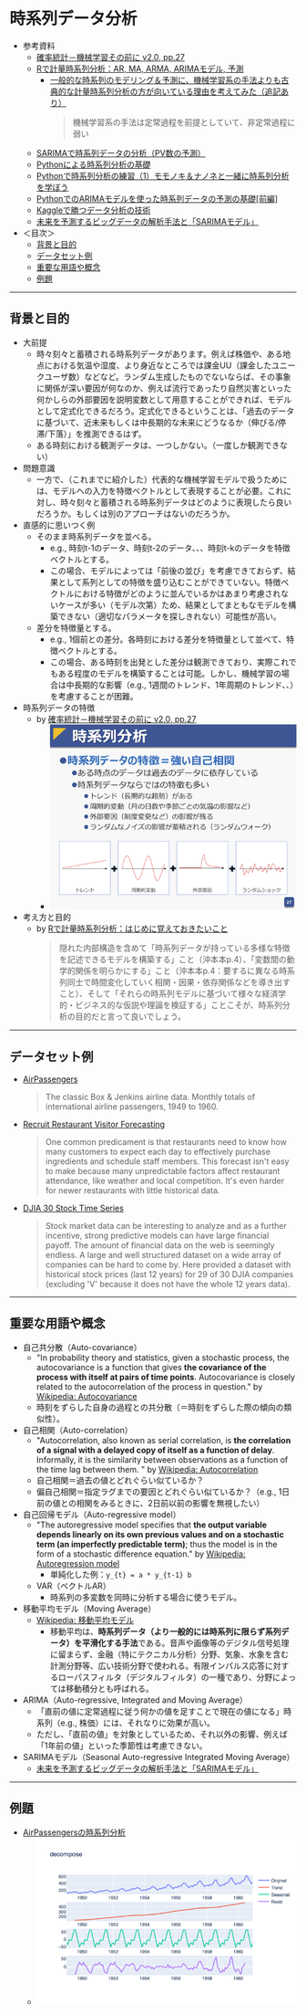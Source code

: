 # 時系列データ分析
- 参考資料
  - [確率統計－機械学習その前に v2.0, pp.27](https://www.slideshare.net/HidekatsuIzuno/v20-91382793)
  - [Rで計量時系列分析：AR, MA, ARMA, ARIMAモデル, 予測](https://tjo.hatenablog.com/entry/2013/07/12/184704)
    - [一般的な時系列のモデリング＆予測に、機械学習系の手法よりも古典的な計量時系列分析の方が向いている理由を考えてみた（追記あり）](https://tjo.hatenablog.com/entry/2019/09/18/190000)
      > 機械学習系の手法は定常過程を前提としていて、非定常過程に弱い
  - [SARIMAで時系列データの分析（PV数の予測）](https://www.kumilog.net/entry/sarima-pv)
  - [Pythonによる時系列分析の基礎](https://logics-of-blue.com/python-time-series-analysis/)
  - [Pythonで時系列分析の練習（1）モモノキ＆ナノネと一緒に時系列分析を学ぼう](https://momonoki2017.blogspot.com/2018/02/python1.html)
  - [PythonでのARIMAモデルを使った時系列データの予測の基礎[前編]](https://blog.brains-tech.co.jp/entry/arima-tutorial-1)
  - [Kaggleで勝つデータ分析の技術](https://gihyo.jp/book/2019/978-4-297-10843-4)
  - [未来を予測するビッグデータの解析手法と「SARIMAモデル」](https://deepage.net/bigdata/2016/10/22/bigdata-analytics.html)
- ＜目次＞
  - <a href="#intro">背景と目的</a>
  - <a href="#dataset">データセット例</a>
  - <a href="#terms">重要な用語や概念</a>
  - <a href="#example">例題</a>

<hr>

## <a name="intro">背景と目的</a>
- 大前提
  - 時々刻々と蓄積される時系列データがあります。例えば株価や、ある地点における気温や湿度、より身近なところでは課金UU（課金したユニークユーザ数）などなど。ランダム生成したものでないならば、その事象に関係が深い要因が何なのか、例えば流行であったり自然災害といった何かしらの外部要因を説明変数として用意することができれば、モデルとして定式化できるだろう。定式化できるということは、「過去のデータに基づいて、近未来もしくは中長期的な未来にどうなるか（伸びる/停滞/下落）」を推測できるはず。
  - ある時刻における観測データは、一つしかない。（一度しか観測できない）
- 問題意識
  - 一方で、（これまでに紹介した）代表的な機械学習モデルで扱うためには、モデルへの入力を特徴ベクトルとして表現することが必要。これに対し、時々刻々と蓄積される時系列データはどのように表現したら良いだろうか。もしくは別のアプローチはないのだろうか。
- 直感的に思いつく例
  - そのまま時系列データを並べる。
    - e.g., 時刻t-1のデータ、時刻t-2のデータ、、、時刻t-kのデータを特徴ベクトルとする。
    - この場合、モデルによっては「前後の並び」を考慮できておらず、結果として系列としての特徴を盛り込むことができていない。特徴ベクトルにおける特徴がどのように並んでいるかはあまり考慮されないケースが多い（モデル次第）ため、結果としてまともなモデルを構築できない（適切なパラメータを探しきれない）可能性が高い。
  - 差分を特徴量とする。
    - e.g., 1個前との差分。各時刻における差分を特徴量として並べて、特徴ベクトルとする。
    - この場合、ある時刻を出発とした差分は観測できており、実際これでもある程度のモデルを構築することは可能。しかし、機械学習の場合は中長期的な影響（e.g., 1週間のトレンド、1年周期のトレンド、、）を考慮することが困難。
- 時系列データの特徴
  - by [確率統計－機械学習その前に v2.0, pp.27](https://www.slideshare.net/HidekatsuIzuno/v20-91382793)
    - ![時系列データの特徴](../figs/series.png)
- 考え方と目的
  - by [Rで計量時系列分析：はじめに覚えておきたいこと](https://tjo.hatenablog.com/entry/2013/07/04/190139)
    > 隠れた内部構造を含めて「時系列データが持っている多様な特徴を記述できるモデルを構築する」こと（沖本本p.4）、「変数間の動学的関係を明らかにする」こと（沖本本p.4：要するに異なる時系列同士で時間変化していく相関・因果・依存関係などを導き出すこと）、そして「それらの時系列モデルに基づいて様々な経済学的・ビジネス的な仮説や理論を検証する」ことこそが、時系列分析の目的だと言って良いでしょう。

<hr>

## <a name="dataset">データセット例</a>
- [AirPassengers](https://stat.ethz.ch/R-manual/R-devel/library/datasets/html/AirPassengers.html)
  > The classic Box & Jenkins airline data. Monthly totals of international airline passengers, 1949 to 1960.
- [Recruit Restaurant Visitor Forecasting](https://www.kaggle.com/c/recruit-restaurant-visitor-forecasting/data)
  > One common predicament is that restaurants need to know how many customers to expect each day to effectively purchase ingredients and schedule staff members. This forecast isn't easy to make because many unpredictable factors affect restaurant attendance, like weather and local competition. It's even harder for newer restaurants with little historical data.
- [DJIA 30 Stock Time Series](https://www.kaggle.com/szrlee/stock-time-series-20050101-to-20171231)
  > Stock market data can be interesting to analyze and as a further incentive, strong predictive models can have large financial payoff. The amount of financial data on the web is seemingly endless. A large and well structured dataset on a wide array of companies can be hard to come by. Here provided a dataset with historical stock prices (last 12 years) for 29 of 30 DJIA companies (excluding 'V' because it does not have the whole 12 years data).

<hr>

## <a name="terms">重要な用語や概念</a>
- 自己共分散（Auto-covariance）
  - "In probability theory and statistics, given a stochastic process, the autocovariance is a function that gives **the covariance of the process with itself at pairs of time points**. Autocovariance is closely related to the autocorrelation of the process in question." by [Wikipedia: Autocovariance](https://en.wikipedia.org/wiki/Autocovariance)
  - 時刻をずらした自身の過程との共分散（＝時刻をずらした際の傾向の類似性）。
- 自己相関（Auto-correlation）
  - "Autocorrelation, also known as serial correlation, is **the correlation of a signal with a delayed copy of itself as a function of delay**. Informally, it is the similarity between observations as a function of the time lag between them. " by [Wikipedia: Autocorrelation](https://en.wikipedia.org/wiki/Autocorrelation)
  - 自己相関＝過去の値とどれぐらい似ているか？
  - 偏自己相関＝指定ラグまでの要因とどれぐらい似ているか？（e.g., 1日前の値との相関をみるときに、2日前以前の影響を無視したい）
- 自己回帰モデル（Auto-regressive model）
  - "The autoregressive model specifies that **the output variable depends linearly on its own previous values and on a stochastic term (an imperfectly predictable term)**; thus the model is in the form of a stochastic difference equation." by [Wikipedia: Autoregression model](https://en.wikipedia.org/wiki/Autoregressive_model)
    - 単純化した例：``y_{t} = a * y_{t-1} b``
  - VAR（ベクトルAR）
    - 時系列の多変数を同時に分析する場合に使うモデル。
- 移動平均モデル（Moving Average）
  - [Wikipedia: 移動平均モデル](https://ja.wikipedia.org/wiki/移動平均)
    - 移動平均は、**時系列データ（より一般的には時系列に限らず系列データ）を平滑化する手法**である。音声や画像等のデジタル信号処理に留まらず、金融（特にテクニカル分析）分野、気象、水象を含む計測分野等、広い技術分野で使われる。有限インパルス応答に対するローパスフィルタ（デジタルフィルタ）の一種であり、分野によっては移動積分とも呼ばれる。
- ARIMA（Auto-regressive, Integrated and Moving Average）
  - 「直前の値に定常過程に従う何かの値を足すことで現在の値になる」時系列（e.g., 株価）には、それなりに効果が高い。
  - ただし、「直前の値」を対象としているため、それ以外の影響、例えば「1年前の値」といった季節性は考慮できない。
- SARIMAモデル（Seasonal Auto-regressive Integrated Moving Average）
  - [未来を予測するビッグデータの解析手法と「SARIMAモデル」](https://deepage.net/bigdata/2016/10/22/bigdata-analytics.html)

<hr>

## <a name="example">例題</a>
- [AirPassengersの時系列分析](./ex-AR.ipynb)
  - ![AirPassengersの成分分解結果](../figs/AirPassengers-decompose.png)
